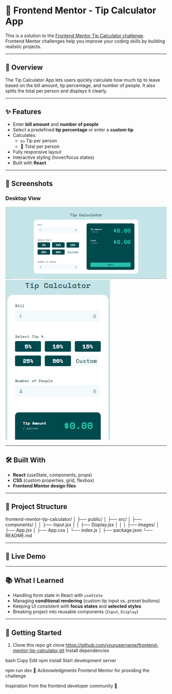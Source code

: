 # 💸 Frontend Mentor - Tip Calculator App

This is a solution to the [Frontend Mentor Tip Calculator challenge](https://www.frontendmentor.io/challenges/tip-calculator-app-ugJNGbJUX).  
Frontend Mentor challenges help you improve your coding skills by building realistic projects.

---

## 🚀 Overview

The Tip Calculator App lets users quickly calculate how much tip to leave based on the bill amount, tip percentage, and number of people. It also splits the total per person and displays it clearly.

---

## ✨ Features

- Enter **bill amount** and **number of people**
- Select a predefined **tip percentage** or enter a **custom tip**
- Calculates:
  - 💵 Tip per person
  - 🧾 Total per person
- Fully responsive layout
- Interactive styling (hover/focus states)
- Built with **React**

---

## 📸 Screenshots

### Desktop View

![Desktop Screenshot](./src/images/desktop-view.png)
![Mobile Screenshot](./src/images/mobile-view.png)

---

## 🛠️ Built With

- **React** (useState, components, props)
- **CSS** (custom properties, grid, flexbox)
- **Frontend Mentor design files**

---

## 📂 Project Structure

frontend-mentor-tip-calculator/
│
├── public/
│
├── src/
│ ├── components/
│ │ ├── Input.jsx
│ │ ├── Display.jsx
│ │
│ ├── images/
│ ├── App.jsx
│ ├── App.css
│ └── index.js
│
├── package.json
└── README.md

---

## 🔗 Live Demo

<!-- 👉 [View Live Demo](https://your-live-demo-link.netlify.app/)   -->

---

## 📚 What I Learned

- Handling form state in React with `useState`
- Managing **conditional rendering** (custom tip input vs. preset buttons)
- Keeping UI consistent with **focus states** and **selected styles**
- Breaking project into reusable components (`Input`, `Display`)

---

## 🚀 Getting Started

1. Clone this repo
   git clone https://github.com/yourusername/frontend-mentor-tip-calculator.git
   Install dependencies

bash
Copy
Edit
npm install
Start development server

npm run dev
🙌 Acknowledgments
Frontend Mentor for providing the challenge

Inspiration from the frontend developer community 💙
